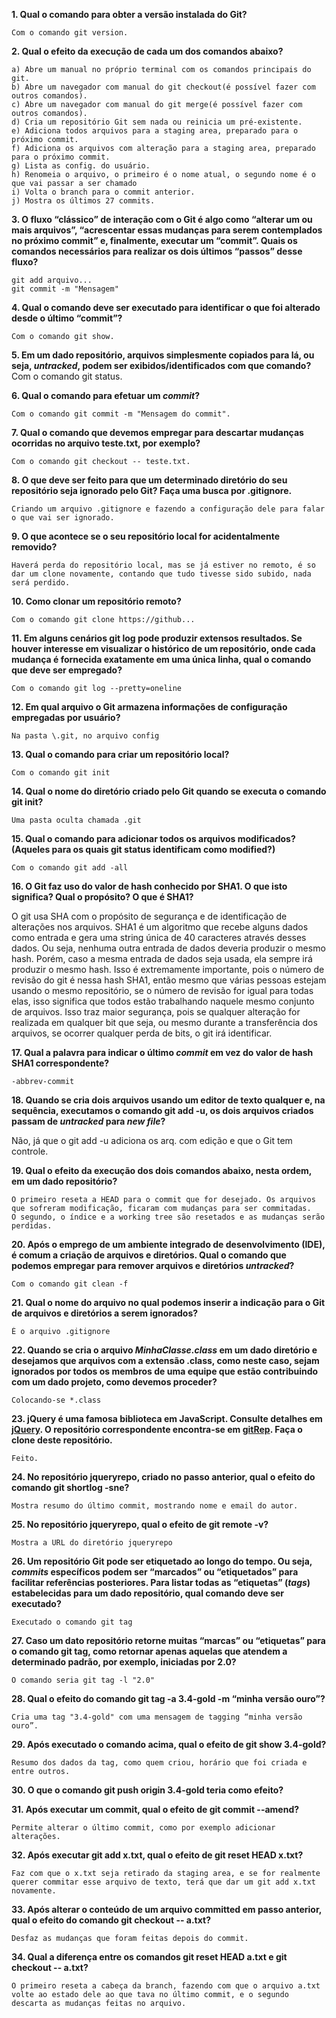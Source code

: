 **1. Qual o comando para obter a versão instalada do Git?**      
    
    Com o comando git version.

**2. Qual o efeito da execução de cada um dos comandos abaixo?**

    a) Abre um manual no próprio terminal com os comandos principais do git.
    b) Abre um navegador com manual do git checkout(é possível fazer com outros comandos).
    c) Abre um navegador com manual do git merge(é possível fazer com outros comandos).
    d) Cria um repositório Git sem nada ou reinicia um pré-existente.
    e) Adiciona todos arquivos para a staging area, preparado para o próximo commit.
    f) Adiciona os arquivos com alteração para a staging area, preparado para o próximo commit.
    g) Lista as config. do usuário.
    h) Renomeia o arquivo, o primeiro é o nome atual, o segundo nome é o que vai passar a ser chamado
    i) Volta o branch para o commit anterior.
    j) Mostra os últimos 27 commits.

**3. O fluxo “clássico” de interação com o Git é algo como “alterar um ou mais arquivos”, “acrescentar essas mudanças para serem contemplados no próximo commit” e, finalmente, executar um “commit”. Quais os comandos necessários para realizar os dois últimos “passos” desse fluxo?**

    git add arquivo...
    git commit -m "Mensagem"

**4. Qual o comando deve ser executado para identificar o que foi alterado desde o último “commit”?**
    
    Com o comando git show.
    
**5. Em um dado repositório, arquivos simplesmente copiados para lá, ou seja, _untracked_, podem ser exibidos/identificados com que comando?**
    Com o comando git status.

**6. Qual o comando para efetuar um _commit_?**

    Com o comando git commit -m "Mensagem do commit".

**7. Qual o comando que devemos empregar para descartar mudanças ocorridas no arquivo teste.txt, por exemplo?**

    Com o comando git checkout -- teste.txt.

**8. O que deve ser feito para que um determinado diretório do seu repositório seja ignorado pelo Git? Faça uma busca por **.gitignore**.**

    Criando um arquivo .gitignore e fazendo a configuração dele para falar o que vai ser ignorado.

**9. O que acontece se o seu repositório local for acidentalmente removido?**

    Haverá perda do repositório local, mas se já estiver no remoto, é so dar um clone novamente, contando que tudo tivesse sido subido, nada será perdido.

**10. Como clonar um repositório remoto?**
    
    Com o comando git clone https://github...

**11. Em alguns cenários **git log** pode produzir extensos resultados. Se houver interesse em visualizar o histórico de um repositório, onde cada mudança é fornecida exatamente em uma única linha, qual o comando que deve ser empregado?**

    Com o comando git log --pretty=oneline 


**12. Em qual arquivo o Git armazena informações de configuração empregadas por usuário?**

    Na pasta \.git, no arquivo config

**13. Qual o comando para criar um repositório local?**

    Com o comando git init

**14. Qual o nome do diretório criado pelo Git quando se executa o comando **git init**?**

    Uma pasta oculta chamada .git

**15. Qual o comando para adicionar todos os arquivos modificados? (Aqueles para os quais **git status** identificam como **modified**?)**

    Com o comando git add -all

**16. O Git faz uso do valor de hash conhecido por SHA1. O que isto significa? Qual o propósito? O que é SHA1?**

O git usa SHA com o propósito de segurança e de identificação de alterações nos arquivos. SHA1 é um algoritmo que recebe alguns dados como entrada e gera uma string única de 40 caracteres através desses dados. Ou seja, nenhuma outra entrada de dados deveria produzir o mesmo hash. Porém, caso a mesma entrada de dados seja usada, ela sempre irá produzir o mesmo hash.
Isso é extremamente importante, pois o número de revisão do git é nessa hash SHA1, então mesmo que várias pessoas estejam usando o mesmo repositório, se o número de revisão for igual para todas elas, isso significa que todos estão trabalhando naquele mesmo conjunto de arquivos. Isso traz maior segurança, pois se qualquer alteração for realizada em qualquer bit que seja, ou mesmo durante a transferência dos arquivos, se ocorrer qualquer perda de bits, o git irá identificar.

**17. Qual a palavra para indicar o último _commit_ em vez do valor de hash SHA1 correspondente?**

    -abbrev-commit 

**18. Quando se cria dois arquivos usando um editor de texto qualquer e, na sequência, executamos o comando **git add -u**, os dois arquivos criados passam de _untracked_ para _new file_?**

Não, já que o git add -u adiciona os arq. com edição e que o Git tem controle.

**19. Qual o efeito da execução dos dois comandos abaixo, nesta ordem, em um dado repositório?** 
    
    O primeiro reseta a HEAD para o commit que for desejado. Os arquivos que sofreram modificação, ficaram com mudanças para ser commitadas.
    O segundo, o índice e a working tree são resetados e as mudanças serão perdidas.
    
**20. Após o emprego de um ambiente integrado de desenvolvimento (IDE), é comum a criação de arquivos e diretórios. Qual o comando que podemos empregar para remover arquivos e diretórios _untracked_?**

    Com o comando git clean -f

**21. Qual o nome do arquivo no qual podemos inserir a indicação para o Git de arquivos e diretórios a serem ignorados?** 
    
    É o arquivo .gitignore

**22. Quando se cria o arquivo _MinhaClasse.class_ em um dado diretório e desejamos que arquivos com a extensão .class, como neste caso, sejam ignorados por todos os membros de uma equipe que estão contribuindo com um dado projeto, como devemos proceder?**

    Colocando-se *.class

**23. jQuery é uma famosa biblioteca em JavaScript. Consulte detalhes em [jQuery](http://jquery.com). O repositório correspondente encontra-se em [gitRep](https://github.com/jquery/jquery.git). Faça o clone deste repositório.**
    
    Feito.

**24. No repositório **jqueryrepo**, criado no passo anterior, qual o efeito do comando
**git shortlog -sne**?**

    Mostra resumo do último commit, mostrando nome e email do autor.

**25. No repositório **jqueryrepo**, qual o efeito de **git remote -v**?**

    Mostra a URL do diretório jqueryrepo

**26. Um repositório Git pode ser etiquetado ao longo do tempo. Ou seja, _commits_ específicos podem ser “marcados” ou “etiquetados” para facilitar referências posteriores. Para listar todas as “etiquetas” (_tags_) estabelecidas para um dado repositório, qual comando deve ser executado?**

    Executado o comando git tag

**27. Caso um dato repositório retorne muitas “marcas” ou “etiquetas” para o comando **git tag**, como retornar apenas aquelas que atendem a determinado padrão, por exemplo, iniciadas por 2.0?**


    O comando seria git tag -l "2.0"

**28. Qual o efeito do comando **git tag -a 3.4-gold -m “minha versão ouro”**?**

    Cria uma tag "3.4-gold" com uma mensagem de tagging “minha versão ouro”.

**29. Após executado o comando acima, qual o efeito de **git show 3.4-gold**?**

    Resumo dos dados da tag, como quem criou, horário que foi criada e entre outros.

**30. O que o comando **git push origin 3.4-gold** teria como efeito?**
    
    

**31. Após executar um commit, qual o efeito de **git commit --amend**?**

    Permite alterar o último commit, como por exemplo adicionar alterações.

**32. Após executar **git add x.txt**, qual o efeito de **git reset HEAD x.txt**?**

    Faz com que o x.txt seja retirado da staging area, e se for realmente querer commitar esse arquivo de texto, terá que dar um git add x.txt novamente.

**33. Após alterar o conteúdo de um arquivo committed em passo anterior, qual o efeito do comando **git checkout -- a.txt**?**

    Desfaz as mudanças que foram feitas depois do commit.

**34. Qual a diferença entre os comandos **git reset HEAD a.txt** e **git checkout -- a.txt**?**

    O primeiro reseta a cabeça da branch, fazendo com que o arquivo a.txt volte ao estado dele ao que tava no último commit, e o segundo descarta as mudanças feitas no arquivo.